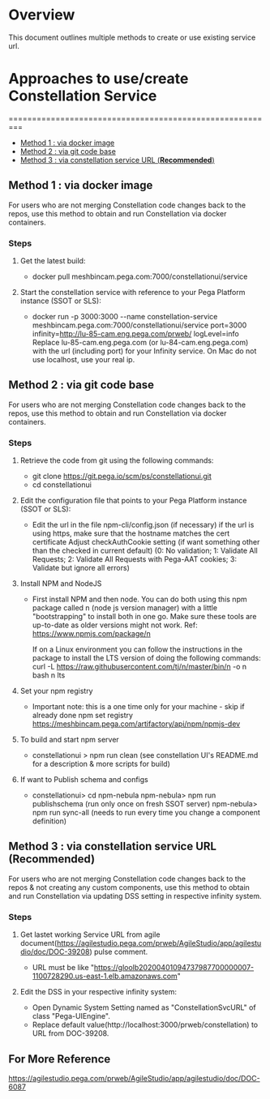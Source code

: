 # Overview
 
This document outlines multiple methods to create or use existing service url.
 
# Approaches to use/create Constellation Service
=========================================================
 
<!--ts-->
   * [Method 1 : via docker image](#method-1-via-docker-image)
   * [Method 2 : via git code base](#method-2-via-git-code-base)
   * [Method 3 : via constellation service URL (**Recommended**)](#method-3--via-constellation-service-url-recommended)
<!--te-->
 
## Method 1 : via docker image
 
For users who are not merging Constellation code changes back to the repos, use this method to obtain and run Constellation via docker containers.
 
### Steps
 
1. Get the latest build:
    -   docker pull meshbincam.pega.com:7000/constellationui/service
 
2. Start the constellation service with reference to your Pega Platform instance (SSOT or SLS):
    -   docker run -p 3000:3000 --name constellation-service meshbincam.pega.com:7000/constellationui/service port=3000 infinity=http://lu-85-cam.eng.pega.com/prweb/ logLevel=info
    Replace lu-85-cam.eng.pega.com (or lu-84-cam.eng.pega.com) with the url (including port) for your Infinity service. On Mac do not use localhost, use your real ip.
 
## Method 2 : via git code base
 
For users who are not merging Constellation code changes back to the repos, use this method to obtain and run Constellation via docker containers.
 
### Steps
 
1. Retrieve the code from git using the following commands:
    -   git clone https://git.pega.io/scm/ps/constellationui.git
    -   cd constellationui 
 
2. Edit the configuration file that points to your Pega Platform instance (SSOT or SLS):
    -   Edit the url in the file npm-cli/config.json (if necessary)
        if the url is using https, make sure that the hostname matches the cert certificate
        Adjust checkAuthCookie setting (if want something other than the checked in current default)
        (0: No validation; 1: Validate All Requests; 2: Validate All Requests with Pega-AAT cookies; 3: Validate but ignore all errors)
 
3. Install NPM and NodeJS
    -   First install NPM and then node. You can do both using this npm package called n (node js version manager) with a          little "bootstrapping" to install both in one go. Make sure these tools are up-to-date as older versions might not         work.
        Ref:  https://www.npmjs.com/package/n
    
        If on a Linux environment you can follow the instructions in the package to install the LTS version of doing the following commands:
            curl -L https://raw.githubusercontent.com/tj/n/master/bin/n -o n
            bash n lts
 
4. Set your npm registry
    -   Important note: this is a one time only for your machine - skip if already done
        npm set registry https://meshbincam.pega.com/artifactory/api/npm/npmjs-dev
 
5. To build and start npm server
    -   constellationui > npm run clean (see constellation UI's README.md for a description & more scripts for build)
 
6. If want to Publish schema and configs
    -   constellationui> cd npm-nebula
        npm-nebula> npm run publishschema  (run only once on fresh SSOT server)
        npm-nebula> npm run sync-all  (needs to run every time you change a component definition)
 
## Method 3 : via constellation service URL (**Recommended**)
 
For users who are not merging Constellation code changes back to the repos & not creating any custom components, use this method to obtain and run Constellation via updating DSS setting in respective infinity system.
 
### Steps
 
1. Get lastet working Service URL from agile document(https://agilestudio.pega.com/prweb/AgileStudio/app/agilestudio/doc/DOC-39208) pulse comment.
    -   URL must be like "https://gloolb20200401094737987700000007-1100728290.us-east-1.elb.amazonaws.com"
 
2. Edit the DSS in your respective infinity system:
    -   Open Dynamic System Setting named as "ConstellationSvcURL" of class "Pega-UIEngine".
    -   Replace default value(http://localhost:3000/prweb/constellation) to URL from DOC-39208.
 

## For More Reference
 
https://agilestudio.pega.com/prweb/AgileStudio/app/agilestudio/doc/DOC-6087
 
 

